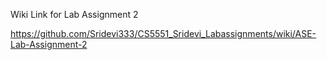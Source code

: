 Wiki Link for Lab Assignment 2

https://github.com/Sridevi333/CS5551_Sridevi_Labassignments/wiki/ASE-Lab-Assignment-2
